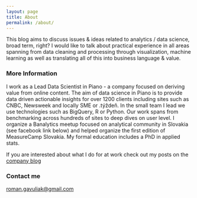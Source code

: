 ```yaml
---
layout: page
title: About
permalink: /about/
---
```


This blog aims to discuss issues & ideas related to analytics / data science, broad term, right?
I would like to talk about practical experience in all areas spanning from data cleaning 
and processing through visualization, machine learning as well as translating all of 
this into business language & value.

### More Information

I work as a Lead Data Scientist in Piano - a company focused on deriving value from online content. 
The aim of data science in Piano is to provide data driven actionable insights for over 1200 clients 
including sites such as CNBC, Newsweek and locally SME or .týždeň. In the small team I lead we use 
technologies such as BigQuery, R or Python. Our work spans from benchmarking across hundreds of sites
to deep dives on user level. I organize a Banalytics meetup focused on analytical community 
in Slovakia (see facebook link below) and helped organize the first edition of  MeasureCamp Slovakia. 
My formal education includes a PhD in applied stats.

If you are interested about what I do for at work check out my posts on the 
[company blog](http://piano.io/blog/category/analytics/)



### Contact me

[roman.gavuliak@gmail.com](mailto:roman.gavuliak@gmail.com)